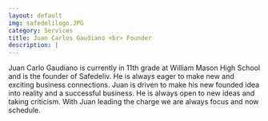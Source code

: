 ```yaml
---
layout: default
img: safedelilogo.JPG
category: Services
title: Juan Carlos Gaudiano <br> Founder
description: |
---
```

  Juan Carlo Gaudiano is currently in 11th grade at William Mason High School and is the founder of Safedeliv. He is always eager to make new and exciting business connections. Juan is driven to make his new founded idea into reality and a successful business. He is always open to new ideas and taking criticism. With Juan leading the charge we are always focus and now schedule.
